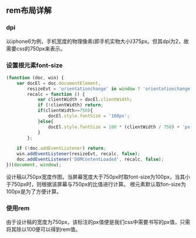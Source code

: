 ## rem布局详解

### dpi
以iphone6为例，手机宽度的物理像素(即手机实物大小)375px。但其dpi为2，故需要css的750px来表示。

### 设置根元素font-size
```javascript
(function (doc, win) {
    var docEl = doc.documentElement,
        resizeEvt = 'orientationchange' in window ? 'orientationchange' : 'resize',
        recalc = function () {
            var clientWidth = docEl.clientWidth;
            if (!clientWidth) return;
            if(clientWidth>=750){
                docEl.style.fontSize = '100px';
            }else{
                docEl.style.fontSize = 100 * (clientWidth / 750) + 'px';
            }
        };

    if (!doc.addEventListener) return;
    win.addEventListener(resizeEvt, recalc, false);
    doc.addEventListener('DOMContentLoaded', recalc, false);
})(document, window);

```
设计稿以750px宽度作图，当屏幕宽度大于750px时取font-size为100px，当其小于750px时，则根据该屏幕与750px的比值进行计算。
根元素默认取fon-size为100px是为了方便计算。

### 使用rem
由于设计稿的宽度为750px，该标注的px值便是我们css中需要书写的px值，只需将其除以100便可以得到rem值。